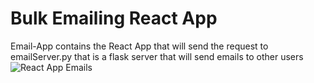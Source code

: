 # Bulk Emailing React App

Email-App contains the React App that will send the request to emailServer.py that is a flask server that will send emails to other users
![React App Emails](https://i.ibb.co/M59JFDy/image.png)

